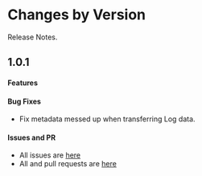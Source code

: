Changes by Version
==================
Release Notes.

1.0.1
------------------
#### Features

#### Bug Fixes
* Fix metadata messed up when transferring Log data.

#### Issues and PR
- All issues are [here](https://github.com/apache/skywalking/milestone/137?closed=1)
- All and pull requests are [here](https://github.com/apache/skywalking-satellite/pulls?q=is%3Apr+is%3Aclosed+milestone%3A1.0.1)